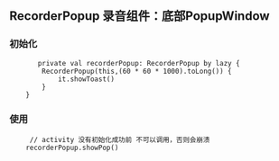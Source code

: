 ## RecorderPopup 录音组件：底部PopupWindow

### 初始化
```
       private val recorderPopup: RecorderPopup by lazy {
        RecorderPopup(this,(60 * 60 * 1000).toLong()) {
            it.showToast()
        }
    }
```

### 使用
```
     // activity 没有初始化成功前 不可以调用，否则会崩溃
    recorderPopup.showPop()
```